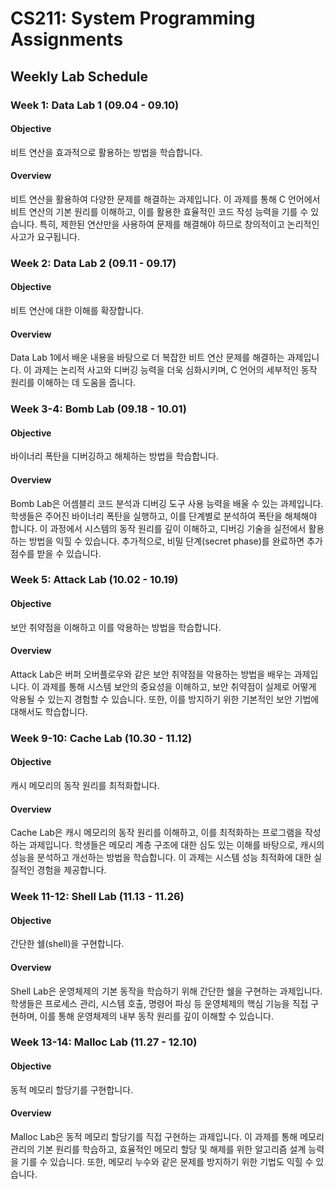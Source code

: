 # CS211: System Programming Assignments

## Weekly Lab Schedule

### Week 1: Data Lab 1 (09.04 - 09.10)
#### Objective
비트 연산을 효과적으로 활용하는 방법을 학습합니다.
#### Overview
비트 연산을 활용하여 다양한 문제를 해결하는 과제입니다. 이 과제를 통해 C 언어에서 비트 연산의 기본 원리를 이해하고, 이를 활용한 효율적인 코드 작성 능력을 기를 수 있습니다. 특히, 제한된 연산만을 사용하여 문제를 해결해야 하므로 창의적이고 논리적인 사고가 요구됩니다.

### Week 2: Data Lab 2 (09.11 - 09.17)
#### Objective
비트 연산에 대한 이해를 확장합니다.
#### Overview
Data Lab 1에서 배운 내용을 바탕으로 더 복잡한 비트 연산 문제를 해결하는 과제입니다. 이 과제는 논리적 사고와 디버깅 능력을 더욱 심화시키며, C 언어의 세부적인 동작 원리를 이해하는 데 도움을 줍니다.

### Week 3-4: Bomb Lab (09.18 - 10.01)
#### Objective
바이너리 폭탄을 디버깅하고 해체하는 방법을 학습합니다.
#### Overview
Bomb Lab은 어셈블리 코드 분석과 디버깅 도구 사용 능력을 배울 수 있는 과제입니다. 학생들은 주어진 바이너리 폭탄을 실행하고, 이를 단계별로 분석하여 폭탄을 해체해야 합니다. 이 과정에서 시스템의 동작 원리를 깊이 이해하고, 디버깅 기술을 실전에서 활용하는 방법을 익힐 수 있습니다. 추가적으로, 비밀 단계(secret phase)를 완료하면 추가 점수를 받을 수 있습니다.

### Week 5: Attack Lab (10.02 - 10.19)
#### Objective
보안 취약점을 이해하고 이를 악용하는 방법을 학습합니다.
#### Overview
Attack Lab은 버퍼 오버플로우와 같은 보안 취약점을 악용하는 방법을 배우는 과제입니다. 이 과제를 통해 시스템 보안의 중요성을 이해하고, 보안 취약점이 실제로 어떻게 악용될 수 있는지 경험할 수 있습니다. 또한, 이를 방지하기 위한 기본적인 보안 기법에 대해서도 학습합니다.

### Week 9-10: Cache Lab (10.30 - 11.12)
#### Objective
캐시 메모리의 동작 원리를 최적화합니다.
#### Overview
Cache Lab은 캐시 메모리의 동작 원리를 이해하고, 이를 최적화하는 프로그램을 작성하는 과제입니다. 학생들은 메모리 계층 구조에 대한 심도 있는 이해를 바탕으로, 캐시의 성능을 분석하고 개선하는 방법을 학습합니다. 이 과제는 시스템 성능 최적화에 대한 실질적인 경험을 제공합니다.

### Week 11-12: Shell Lab (11.13 - 11.26)
#### Objective
간단한 쉘(shell)을 구현합니다.
#### Overview
Shell Lab은 운영체제의 기본 동작을 학습하기 위해 간단한 쉘을 구현하는 과제입니다. 학생들은 프로세스 관리, 시스템 호출, 명령어 파싱 등 운영체제의 핵심 기능을 직접 구현하며, 이를 통해 운영체제의 내부 동작 원리를 깊이 이해할 수 있습니다.

### Week 13-14: Malloc Lab (11.27 - 12.10)
#### Objective
동적 메모리 할당기를 구현합니다.
#### Overview
Malloc Lab은 동적 메모리 할당기를 직접 구현하는 과제입니다. 이 과제를 통해 메모리 관리의 기본 원리를 학습하고, 효율적인 메모리 할당 및 해제를 위한 알고리즘 설계 능력을 기를 수 있습니다. 또한, 메모리 누수와 같은 문제를 방지하기 위한 기법도 익힐 수 있습니다.
